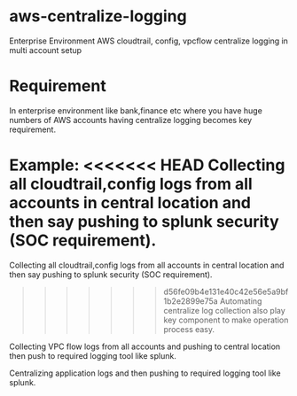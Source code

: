 # aws-centralize-logging
Enterprise Environment AWS cloudtrail, config, vpcflow centralize logging in multi account setup

# Requirement
In enterprise environment like bank,finance etc where you have huge numbers of AWS accounts  having centralize logging becomes key requirement.

Example: 
<<<<<<< HEAD
Collecting all cloudtrail,config logs from all accounts in central location and then say pushing to splunk security (SOC requirement).    
=======
Collecting all cloudtrail,config logs from all accounts in central location and then say pushing to splunk security (SOC requirement).

>>>>>>> d56fe09b4e131e40c42e56e5a9bf1b2e2899e75a
Automating centralize log collection also play key component to make operation process easy.

Collecting VPC flow logs from all accounts and pushing to central location then push to required logging tool like splunk.

Centralizing application logs and then pushing to required logging tool like splunk.




